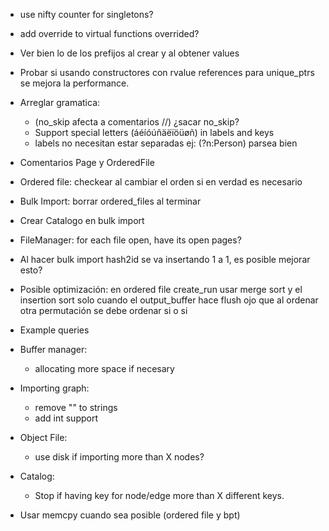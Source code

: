 - use nifty counter for singletons?
- add override to virtual functions overrided?
- Ver bien lo de los prefijos al crear y al obtener values
- Probar si usando constructores con rvalue references para unique_ptrs se mejora la performance.
- Arreglar gramatica:
    - (no_skip afecta a comentarios //) ¿sacar no_skip?
    - Support special letters (áéíóúñäëïöüøñ) in labels and keys
    - labels no necesitan estar separadas ej: (?n:Person) parsea bien
- Comentarios Page y OrderedFile

- Ordered file: checkear al cambiar el orden si en verdad es necesario
- Bulk Import: borrar ordered_files al terminar

- Crear Catalogo en bulk import
- FileManager: for each file open, have its open pages?
- Al hacer bulk import hash2id se va insertando 1 a 1, es posible mejorar esto?
- Posible optimización: en ordered file create_run usar merge sort y el insertion sort solo cuando el output_buffer hace flush
  ojo que al ordenar otra permutación se debe ordenar si o si
- Example queries
- Buffer manager:
    - allocating more space if necesary
- Importing graph:
    - remove "" to strings
    - add int support
- Object File:
    - use disk if importing more than X nodes?
- Catalog:
    - Stop if having key for node/edge more than X different keys.
- Usar memcpy cuando sea posible (ordered file y bpt)